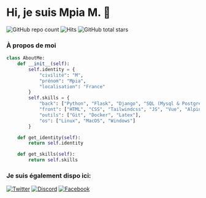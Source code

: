 # Hi, je suis Mpia M. 👋

![GitHub repo count](https://img.shields.io/badge/dynamic/json?color=blue&label=Repo%20count&query=%24.public_repos&url=https%3A%2F%2Fapi.github.com%2Fusers%2Fcodewithmpia&style=flat-square)
![Hits](https://hits.seeyoufarm.com/api/count/incr/badge.svg?url=https%3A%2F%2Fgithub.com%2Fcodewithmpia&count_bg=%2379C83D&title_bg=%23555555&icon=&icon_color=%23E7E7E7&title=Visitors&edge_flat=true) 
![GitHub total stars](https://img.shields.io/github/stars/codewithmpia?style=flat-square&label=Total%20Stars)


### À propos de moi

~~~python
class AboutMe:
    def __init__(self):
        self.identity = {
            "civilité": "M",
            "prénom": "Mpia",
            "localisation": "France"
        }
        self.skills = {
            "back": ["Python", "Flask", "Django", "SQL (Mysql & Postgresql)"],
            "front": ["HTML", "CSS", "Tailwindcss", "JS", "Vue", "Alpinejs", "HTMX"],
            "outils": ["Git", "Docker", "Latex"],
            "os": ["Linux", "MacOS", "Windows"]
        }

    def get_identity(self):
        return self.identity

    def get_skills(self):
        return self.skills
~~~

### Je suis également dispo ici:

[![Twitter](https://img.shields.io/badge/Twitter-%231DA1F2.svg?&style=flat-square&logo=Twitter&logoColor=white)](https://twitter.com/votre_nom_utilisateur_twitter)
[![Discord](https://img.shields.io/badge/Discord-%237289DA.svg?&style=flat-square&logo=Discord&logoColor=white)](https://discord.gg/votre_nom_utilisateur_discord)
[![Facebook](https://img.shields.io/badge/Facebook-%231877F2.svg?&style=flat-square&logo=Facebook&logoColor=white)](https://facebook.com/votre_nom_utilisateur_facebook)

